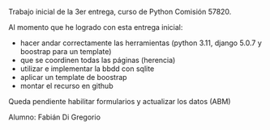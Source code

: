 Trabajo inicial de la 3er entrega, curso de Python Comisión 57820.

Al momento que he logrado con esta entrega inicial:

* hacer andar correctamente las herramientas (python 3.11, django 5.0.7 y boostrap para un template)
* que se coordinen todas las páginas (herencia)
* utilizar e implementar la bbdd con sqlite
* aplicar un template de boostrap
* montar el recurso en github

Queda pendiente habilitar formularios y actualizar los datos (ABM)

Alumno: Fabián Di Gregorio
